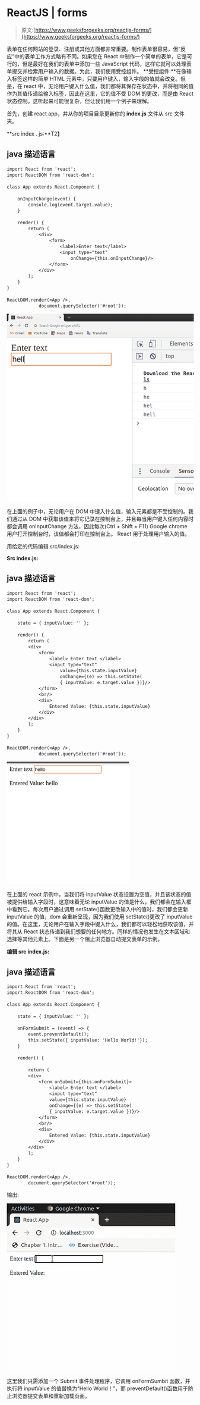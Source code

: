 # ReactJS | forms

> 原文:[https://www.geeksforgeeks.org/reactjs-forms/](https://www.geeksforgeeks.org/reactjs-forms/)

表单在任何网站的登录、注册或其他方面都非常重要。制作表单很容易，但“反应”中的表单工作方式略有不同。如果您在 React 中制作一个简单的表单，它是可行的，但是最好在我们的表单中添加一些 JavaScript 代码，这样它就可以处理表单提交并检索用户输入的数据。为此，我们使用受控组件。
**受控组件:**在像输入标签这样的简单 HTML 元素中，只要用户键入，输入字段的值就会改变。但是，在 react 中，无论用户键入什么值，我们都将其保存在状态中，并将相同的值作为其值传递给输入标签，因此在这里，它的值不受 DOM 的更改，而是由 React 状态控制。这听起来可能很复杂，但让我们用一个例子来理解。

首先，创建 react app，并从你的项目目录更新你的 **index.js** 文件从 src 文件夹。

**src index . js:**T2】

## java 描述语言

```
import React from 'react';
import ReactDOM from 'react-dom';

class App extends React.Component {

    onInputChange(event) {
        console.log(event.target.value);
    }

    render() {
        return (
            <div>
                <form>
                    <label>Enter text</label>
                    <input type="text"
                        onChange={this.onInputChange}/>
                </form>
            </div>
        );
    }
}

ReactDOM.render(<App />,
            document.querySelector('#root'));
```

![](img/48640c0a5492540bbc0d5757fe66498b.png)

在上面的例子中，无论用户在 DOM 中键入什么值，输入元素都是不受控制的。我们通过从 DOM 中获取该值来将它记录在控制台上，并且每当用户键入任何内容时都会调用 onInputChange 方法，因此每次(Ctrl + Shift + F11) Google chrome 用户打开控制台时，该值都会打印在控制台上。
React 用于处理用户输入的值。

用给定的代码编辑 src/index.js:

**Src index.js:**

## java 描述语言

```
import React from 'react';
import ReactDOM from 'react-dom';

class App extends React.Component {

    state = { inputValue: '' };

    render() {
        return (
        <div>
            <form>
                <label> Enter text </label>
                <input type="text"
                    value={this.state.inputValue}
                    onChange={(e) => this.setState(
                    { inputValue: e.target.value })}/>
            </form>
            <br/>
            <div>
                Entered Value: {this.state.inputValue}
            </div>
        </div>
        );
    }
}

ReactDOM.render(<App />,
            document.querySelector('#root'));
```

![](img/ca493864bd7db480a0806f9306cc33ab.png)

在上面的 react 示例中，当我们将 inputValue 状态设置为空值，并且该状态的值被提供给输入字段时，这意味着无论 inputValue 的值是什么，我们都会在输入框中看到它。每次用户通过调用 setState()函数更改输入中的值时，我们都会更新 inputValue 的值，dom 会重新呈现，因为我们使用 setState()更改了 inputValue 的值。在这里，无论用户在输入字段中键入什么，我们都可以轻松地获取该值，并将其从 React 状态传递到我们想要的任何地方。同样的情况也发生在文本区域和选择等其他元素上。下面是另一个阻止浏览器自动提交表单的示例。

**编辑 src index.js:**

## java 描述语言

```
import React from 'react';
import ReactDOM from 'react-dom';

class App extends React.Component {

    state = { inputValue: '' };

    onFormSubmit = (event) => {
        event.preventDefault();
        this.setState({ inputValue: 'Hello World!'});
    }

    render() {

        return (
        <div>
            <form onSubmit={this.onFormSubmit}>
                <label> Enter text </label>
                <input type="text"
                value={this.state.inputValue}
                onChange={(e) => this.setState(
                { inputValue: e.target.value })}/>
            </form>
            <br/>
            <div>
                Entered Value: {this.state.inputValue}
            </div>
        </div>
        );
    }
}

ReactDOM.render(<App />,
        document.querySelector('#root'));
```

输出:

![](img/46955349559d3c6e69b408ec81036329.png)

这里我们只需添加一个 Submit 事件处理程序，它调用 onFormSumbit 函数，并执行将 inputValue 的值替换为“Hello World！”，而 preventDefault()函数用于防止浏览器提交表单和重新加载页面。
